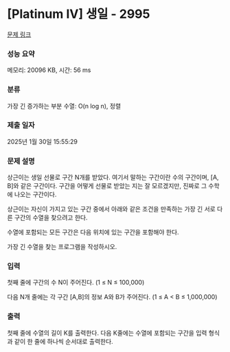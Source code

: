 # [Platinum IV] 생일 - 2995 

[문제 링크](https://www.acmicpc.net/problem/2995) 

### 성능 요약

메모리: 20096 KB, 시간: 56 ms

### 분류

가장 긴 증가하는 부분 수열: O(n log n), 정렬

### 제출 일자

2025년 1월 30일 15:55:29

### 문제 설명

<p>상근이는 생일 선물로 구간 N개를 받았다. 여기서 말하는 구간이란 수의 구간이며, [A, B]와 같은 구간이다. 구간을 어떻게 선물로 받았는 지는 잘 모르겠지만, 진짜로 그 수학에 나오는 구간이다.</p>

<p>상근이는 자신이 가지고 있는 구간 중에서 아래와 같은 조건을 만족하는 가장 긴 서로 다른 구간의 수열을 찾으려고 한다.</p>

<p>수열에 포함되는 모든 구간은 다음 위치에 있는 구간을 포함해야 한다.</p>

<p>가장 긴 수열을 찾는 프로그램을 작성하시오.</p>

### 입력 

 <p>첫째 줄에 구간의 수 N이 주어진다. (1 ≤ N ≤ 100,000)</p>

<p>다음 N개 줄에는 각 구간 [A,B]의 정보 A와 B가 주어진다. (1 ≤ A < B ≤ 1,000,000)</p>

### 출력 

 <p>첫째 줄에 수열의 길이 K를 출력한다. 다음 K줄에는 수열에 포함되는 구간을 입력 형식과 같이 한 줄에 하나씩 순서대로 출력한다.</p>

